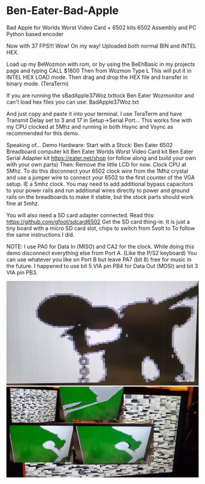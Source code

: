 # Ben-Eater-Bad-Apple
Bad Apple for Worlds Worst Video Card + 6502 kits
6502 Assembly and PC Python based encoder

Now with 37 FPS!!! Wow! On my way!
Uploaded both normal BIN and INTEL HEX.

Load up my BeWozmon with rom, or by using the BeEhBasic in my projects page and typing CALL $1800
Then from Wozmon Type L 
This will put it in INTEL HEX LOAD mode. 
Then drag and drop the HEX file and transfer in binary mode. (TeraTerm)

If you are running the sBadApple37Woz.txttock Ben Eater Wozmonitor and can't load hex files you can use:
BadApple37Woz.txt

And just copy and paste it into your terminal. 
I use TeraTerm and have Transmit Delay set to 3 and 17 in Setup→Serial Port…
This works fine with my CPU clocked at 5Mhz and running in both Hsync and Vsync as recommended for this demo.

Speaking of…
Demo Hardware:
Start with a Stock: 
Ben Eater 6502 Breadboard computer kit
Ben Eater Worlds Worst Video Card kit
Ben Eater Serial Adapter kit
https://eater.net/shop
(or follow along and build your own with your own parts)
Then:
Remove the little LCD for now.
Clock CPU at 5Mhz. To do this disconnect your 6502 clock wire from the 1Mhz crystal and use a jumper wire to connect your 6502 to the first counter of the VGA setup. IE a 5mhz clock. You may need to add additional bypass capacitors to your power rails and run additional wires directly to power and ground rails on the breadboards to make it stable, but the stock parts should work fine at 5mhz.

You will also need a SD card adapter connected.
Read this: https://github.com/gfoot/sdcard6502
Get the SD card thing-ie. It is just a tiny board with a micro SD card slot, chips to switch from 5volt to 
To follow the same instructions I did.

NOTE:
I use PA0 for Data In (MISO) and CA2 for the clock.
While doing this demo disconnect everything else from Port A. (Like the P/S2 keyboard)
You can use whatever you like on Port B but leave PA7 (bit 8) free for music in the future.
I happened to use bit 5  VIA pin PB4 for Data Out (MOSI) and bit 3 VIA pin PB3.







![Bad Apple Demo](https://raw.githubusercontent.com/Fifty1Ford/Ben-Eater-Bad-Apple/main/BadCider.png)
![Bad Apple Demo](https://raw.githubusercontent.com/Fifty1Ford/Ben-Eater-Bad-Apple/main/BadAppleDecoder.jpg)

